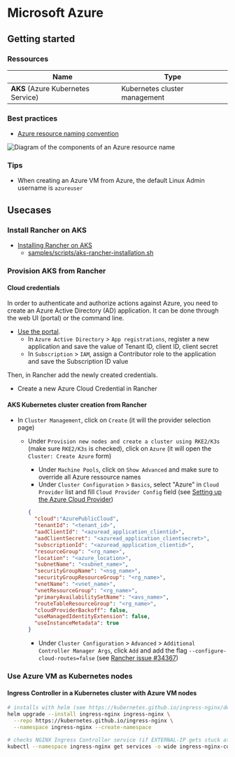 # Microsoft Azure

## Getting started

### Ressources

Name                               | Type
-----------------------------------|------------------------------
**AKS** (Azure Kubernetes Service) | Kubernetes cluster management

### Best practices

* [Azure resource naming convention](https://learn.microsoft.com/en-us/azure/cloud-adoption-framework/ready/azure-best-practices/resource-naming)

![Diagram of the components of an Azure resource name](https://learn.microsoft.com/en-us/azure/cloud-adoption-framework/_images/ready/resource-naming.png)

### Tips

* When creating an Azure VM from Azure, the default Linux Admin username is `azureuser`

## Usecases

### Install Rancher on AKS

* [Installing Rancher on AKS](https://docs.ranchermanager.rancher.io/getting-started/installation-and-upgrade/install-upgrade-on-a-kubernetes-cluster/rancher-on-aks)
  * [samples/scripts/aks-rancher-installation.sh](../../samples/scripts/aks-rancher-installation.sh)

### Provision AKS from Rancher

#### Cloud credentials

In order to authenticate and authorize actions against Azure, you need to create an Azure Active Directory (AD) application. It can be done through the web UI (portal) or the command line.

* [Use the portal](https://docs.microsoft.com/en-us/azure/active-directory/develop/howto-create-service-principal-portal).
  * In `Azure Active Directory` > `App registrations`, register a new application and save the value of Tenant ID, client ID, client secret
  * In `Subscription` > `IAM`, assign a Contributor role to the application and save the Subscription ID value

Then, in Rancher add the newly created credentials.

* Create a new Azure Cloud Credential in Rancher

#### AKS Kubernetes cluster creation from Rancher

* In `Cluster Management`, click on `Create` (it will the provider selection page)
  * Under `Provision new nodes and create a cluster using RKE2/K3s` (make sure `RKE2/K3s` is checked), click on `Azure` (it will open the `Cluster: Create Azure` form)
    * Under `Machine Pools`,  click on `Show Advanced` and make sure to override all Azure ressource names
    * Under `Cluster Configuration` > `Basics`, select "Azure" in `Cloud Provider` list and fill `Cloud Provider Config` field (see [Setting up the Azure Cloud Provider](https://rancher.com/docs/rancher/v2.6/en/cluster-provisioning/rke-clusters/cloud-providers/azure/))

    ```json
    {   
      "cloud":"AzurePublicCloud",
      "tenantId": "<tenant_id>",
      "aadClientId": "<azuread_application_clientid>",
      "aadClientSecret": "<azuread_application_clientsecret>",
      "subscriptionId": "<azuread_application_clientid>",
      "resourceGroup": "<rg_name>",
      "location": "<azure_location>",
      "subnetName": "<subnet_name>",
      "securityGroupName": "<nsg_name>",
      "securityGroupResourceGroup": "<rg_name>",
      "vnetName": "<vnet_name>",
      "vnetResourceGroup": "<rg_name>",
      "primaryAvailabilitySetName": "<avs_name>",
      "routeTableResourceGroup": "<rg_name>",
      "cloudProviderBackoff": false,
      "useManagedIdentityExtension": false,
      "useInstanceMetadata": true
    }
    ```

    * Under `Cluster Configuration` > `Advanced` > `Additional Controller Manager Args`, click `Add` and add the flag `--configure-cloud-routes=false` (see [Rancher issue #34367](https://github.com/rancher/rancher/issues/34367))

### Use Azure VM as Kubernetes nodes

#### Ingress Controller in a Kubernetes cluster with Azure VM nodes

```bash
# installs with helm (see https://kubernetes.github.io/ingress-nginx/deploy/)
helm upgrade --install ingress-nginx ingress-nginx \
  --repo https://kubernetes.github.io/ingress-nginx \
  --namespace ingress-nginx --create-namespace

# checks NGINX Ingress Controller service (if EXTERNAL-IP gets stuck at <pending> then you need to look at the Cloud Provider configuration)
kubectl --namespace ingress-nginx get services -o wide ingress-nginx-controller
```
